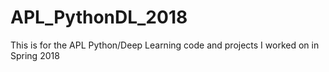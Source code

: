 # APL_PythonDL_2018
This is for the APL Python/Deep Learning code and projects I worked on in Spring 2018
